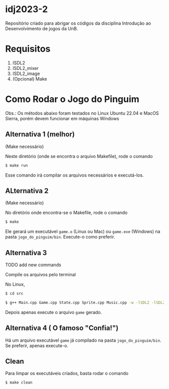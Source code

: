 # idj2023-2

Repositório criado para abrigar os códigos da disciplina Introdução ao Desenvolvimento de jogos da UnB.

# Requisitos

1. lSDL2
2. lSDL2_mixer
3. lSDL2_image
4. (Opcional) Make

# Como Rodar o Jogo do Pinguim

Obs.: Os métodos abaixo foram testados no Linux Ubuntu 22.04 e MacOS Sierra, porém devem funcionar em máquinas Windows

## Alternativa 1 (melhor)

(Make necessário)

Neste diretório (onde se encontra o arquivo Makefile), rode o comando

```bash
$ make run
```

Esse comando irá compilar os arquivos necessários e executá-los.

## ALternativa 2

(Make necessário)

No diretório onde encontra-se o Makefile, rode o comando

```bash
$ make
```

Ele gerará um executável `game.o` (Linux ou Mac) ou `game.exe` (Windows) na pasta `jogo_do_pinguim/bin`. Execute-o como preferir.

## Alternativa 3

TODO add new commands

Compile os arquivos pelo terminal

No Linux,

```bash
$ cd src
```

```bash
$ g++ Main.cpp Game.cpp State.cpp Sprite.cpp Music.cpp -w -lSDL2 -lSDL2_mixer -lSDL2_image -o game
```

Depois apenas execute o arquivo `game` gerado.

## Alternativa 4 ( O famoso "Confia!")

Há um arquivo executável `game` já compilado na pasta `jogo_do_pinguim/bin`. Se preferir, apenas execute-o.

## Clean

Para limpar os executáveis criados, basta rodar o comando

```bash
$ make clean
```

